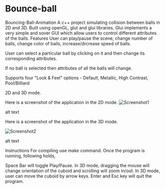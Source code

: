 # Bounce-ball
Bouncing-Ball-Animation
A c++ project simulating collision between balls in 2D and 3D.
Built using openGL, glut and glui libraries.
Glui implements a very simple and sover GUI which allow users to control different attributes of the balls.
Features
User can play/pause the scene, change number of balls, change color of balls, increase/drcrease speed of balls.

User can select a particular ball by clicking on it and then change its corresponding attributes.

If no ball is selected then attributes of all the balls will change.

Supports four "Look & Feel" options - Default, Metallic, High Contrast, Pool/Billiard

2D and 3D mode.

Here is a screenshot of the application in the 2D mode.
![Screenshot1](https://user-images.githubusercontent.com/123320245/213931760-5f6115b7-0bfe-4dfc-85c0-dfec4de793a6.png)



alt text

Here is a screenshot of the application in the 3D mode.

![Screenshot2](https://user-images.githubusercontent.com/123320245/213931776-3f3d2720-072b-43b6-a8b9-f8605b5df645.png)

alt text

Instructions
For compiling use make command. Once the program is running, following holds,

Space Bar will toggle Play/Pause.
In 3D mode, dragging the mouse will change orientation of the cuboid and scrolling will zoom in/out.
In 3D mode, user can move the cuboid by arrow keys.
Enter and Esc key will quit the program.
